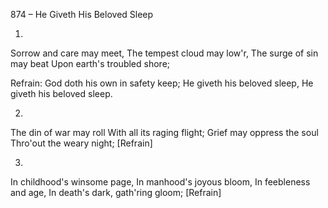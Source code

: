 874 – He Giveth His Beloved Sleep


1.
Sorrow and care may meet,
The tempest cloud may low'r,
The surge of sin may beat
Upon earth's troubled shore;

Refrain:
God doth his own in safety keep;
He giveth his beloved sleep,
He giveth his beloved sleep.

2.
The din of war may roll
With all its raging flight;
Grief may oppress the soul
Thro'out the weary night; [Refrain]

3.
In childhood's winsome page,
In manhood's joyous bloom,
In feebleness and age,
In death's dark, gath'ring gloom; [Refrain]

